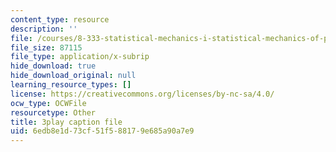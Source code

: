 ```yaml
---
content_type: resource
description: ''
file: /courses/8-333-statistical-mechanics-i-statistical-mechanics-of-particles-fall-2013/6edb8e1d73cf51f588179e685a90a7e9_tCxonq5r-O8.vtt
file_size: 87115
file_type: application/x-subrip
hide_download: true
hide_download_original: null
learning_resource_types: []
license: https://creativecommons.org/licenses/by-nc-sa/4.0/
ocw_type: OCWFile
resourcetype: Other
title: 3play caption file
uid: 6edb8e1d-73cf-51f5-8817-9e685a90a7e9
---
```

